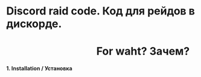 # Discord raid code. Код для рейдов в дискорде.

#                                     For waht? Зачем?

#### 1. Installation / Установка

